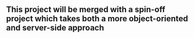 ## This project will be merged with a spin-off project which takes both a more object-oriented and server-side approach